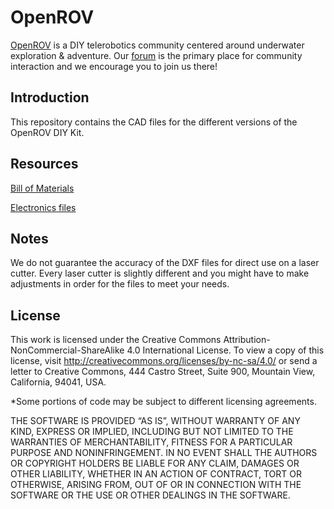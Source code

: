 OpenROV
================
[OpenROV](http://openrov.com/) is a DIY telerobotics community centered around underwater exploration & adventure. Our [forum](https://forum.openrov.com/) is the primary place for community interaction and we encourage you to join us there!

Introduction
-------
This repository contains the CAD files for the different versions of the OpenROV DIY Kit.

Resources
-------
[Bill of Materials](https://docs.google.com/spreadsheet/ccc?key=0Avf6fUwp9B3kdF9YQWxBTnZjZEVGZVQwY25EbnVyREE&usp=sharing)

[Electronics files](https://github.com/OpenROV/openrov-electronics)

Notes
-------
We do not guarantee the accuracy of the DXF files for direct use on a laser cutter. Every laser cutter is slightly different and you might have to make adjustments in order for the files to meet your needs. 

License
-------

This work is licensed under the  Creative Commons Attribution-NonCommercial-ShareAlike 4.0 International License. To view a copy of this license, visit <http://creativecommons.org/licenses/by-nc-sa/4.0/> or send a letter to Creative Commons, 444 Castro Street, Suite 900, Mountain View, California, 94041, USA.

*Some portions of code may be subject to different licensing agreements.

THE SOFTWARE IS PROVIDED “AS IS”, WITHOUT WARRANTY OF ANY KIND, EXPRESS OR IMPLIED, INCLUDING BUT NOT LIMITED TO THE WARRANTIES OF MERCHANTABILITY, FITNESS FOR A PARTICULAR PURPOSE AND NONINFRINGEMENT. IN NO EVENT SHALL THE AUTHORS OR COPYRIGHT HOLDERS BE LIABLE FOR ANY CLAIM, DAMAGES OR OTHER LIABILITY, WHETHER IN AN ACTION OF CONTRACT, TORT OR OTHERWISE, ARISING FROM, OUT OF OR IN CONNECTION WITH THE SOFTWARE OR THE USE OR OTHER DEALINGS IN THE SOFTWARE.
